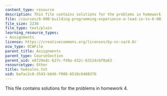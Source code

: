```yaml
---
content_type: resource
description: This file contains solutions for the problems in homework 4.
file: /courses/6-090-building-programming-experience-a-lead-in-to-6-001-january-iap-2005/bafac2c03543b646f9086518c6408376_hw4solns.txt
file_size: 2236
file_type: text/plain
learning_resource_types:
- Assignments
license: https://creativecommons.org/licenses/by-nc-sa/4.0/
ocw_type: OCWFile
parent_title: Assignments
parent_type: CourseSection
parent_uid: e8729edc-627c-fd9a-d32c-63124cbf0a63
resourcetype: Other
title: hw4solns.txt
uid: bafac2c0-3543-b646-f908-6518c6408376
---
```

This file contains solutions for the problems in homework 4.